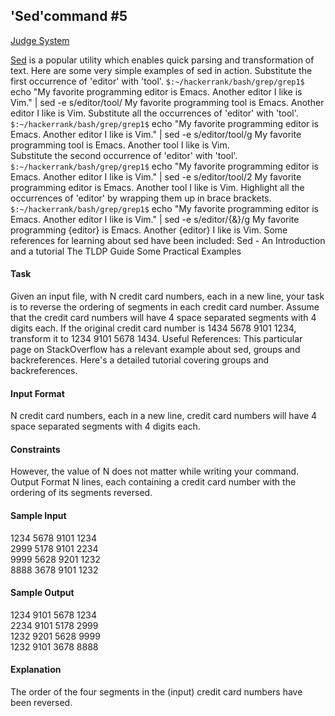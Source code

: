 ## 'Sed'command #5

[Judge System](https://www.hackerrank.com/challenges/sed-command-5/problem)

[Sed](https://en.wikipedia.org/wiki/Sed) is a popular utility which enables quick parsing and transformation of text.
Here are some very simple examples of sed in action.
Substitute the first occurrence of 'editor' with 'tool'.
`$:~/hackerrank/bash/grep/grep1$` echo "My favorite programming editor is Emacs. Another editor I like is Vim." | sed -e s/editor/tool/
My favorite programming tool is Emacs. Another editor I like is Vim.
Substitute all the occurrences of 'editor' with 'tool'.
`$:~/hackerrank/bash/grep/grep1$` echo "My favorite programming editor is Emacs. Another editor I like is Vim." | sed -e s/editor/tool/g
My favorite programming tool is Emacs. Another tool I like is Vim.  
Substitute the second occurrence of 'editor' with 'tool'.
`$:~/hackerrank/bash/grep/grep1$` echo "My favorite programming editor is Emacs. Another editor I like is Vim." | sed -e s/editor/tool/2
My favorite programming editor is Emacs. Another tool I like is Vim.
Highlight all the occurrences of 'editor' by wrapping them up in brace brackets.
`$:~/hackerrank/bash/grep/grep1$` echo "My favorite programming editor is Emacs. Another editor I like is Vim." | sed -e s/editor/{\&}/g
My favorite programming {editor} is Emacs. Another {editor} I like is Vim.
Some references for learning about sed have been included: 
Sed - An Introduction and a tutorial 
The TLDP Guide 
Some Practical Examples
#### Task

Given an input file, with N credit card numbers, each in a new line, your task is to reverse the ordering of segments in each credit card number. Assume that the credit card numbers will have 4 space separated segments with 4 digits each.
If the original credit card number is 1434 5678 9101 1234, transform it to 1234 9101 5678 1434.
Useful References: This particular page on StackOverflow has a relevant example about sed, groups and backreferences. Here's a detailed tutorial covering groups and backreferences.

#### Input Format

N credit card numbers, each in a new line, credit card numbers will have 4 space separated segments with 4 digits each.

#### Constraints

However, the value of N does not matter while writing your command.
Output Format
N lines, each containing a credit card number with the ordering of its segments reversed.
#### Sample Input

1234 5678 9101 1234  
2999 5178 9101 2234  
9999 5628 9201 1232  
8888 3678 9101 1232

#### Sample Output

1234 9101 5678 1234  
2234 9101 5178 2999  
1232 9201 5628 9999  
1232 9101 3678 8888 

#### Explanation

The order of the four segments in the (input) credit card numbers have been reversed.
